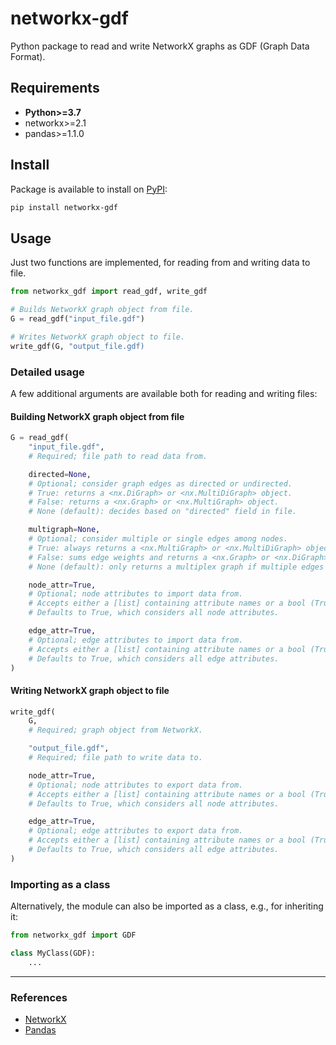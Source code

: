 # networkx-gdf

Python package to read and write NetworkX graphs as GDF (Graph Data Format).

## Requirements

* **Python>=3.7**
* networkx>=2.1
* pandas>=1.1.0

## Install

Package is available to install on [PyPI](https://pypi.org/project/networkx-gdf/):

```bash
pip install networkx-gdf
```

## Usage

Just two functions are implemented, for reading from and writing data to file.

```python
from networkx_gdf import read_gdf, write_gdf

# Builds NetworkX graph object from file.
G = read_gdf("input_file.gdf")

# Writes NetworkX graph object to file.
write_gdf(G, "output_file.gdf)
```

### Detailed usage

A few additional arguments are available both for reading and writing files:

#### Building NetworkX graph object from file

```python
G = read_gdf(
    "input_file.gdf",
    # Required; file path to read data from.

    directed=None,
    # Optional; consider graph edges as directed or undirected.
    # True: returns a <nx.DiGraph> or <nx.MultiDiGraph> object.
    # False: returns a <nx.Graph> or <nx.MultiGraph> object.
    # None (default): decides based on "directed" field in file.

    multigraph=None,
    # Optional; consider multiple or single edges among nodes.
    # True: always returns a <nx.MultiGraph> or <nx.MultiDiGraph> object.
    # False: sums edge weights and returns a <nx.Graph> or <nx.DiGraph> object.
    # None (default): only returns a multiplex graph if multiple edges are found.

    node_attr=True,
    # Optional; node attributes to import data from.
    # Accepts either a [list] containing attribute names or a bool (True, False).
    # Defaults to True, which considers all node attributes.

    edge_attr=True,
    # Optional; edge attributes to import data from.
    # Accepts either a [list] containing attribute names or a bool (True, False).
    # Defaults to True, which considers all edge attributes.
)
```

#### Writing NetworkX graph object to file

```python
write_gdf(
    G,
    # Required; graph object from NetworkX.

    "output_file.gdf",
    # Required; file path to write data to.

    node_attr=True,
    # Optional; node attributes to export data from.
    # Accepts either a [list] containing attribute names or a bool (True, False).
    # Defaults to True, which considers all node attributes.

    edge_attr=True,
    # Optional; edge attributes to export data from.
    # Accepts either a [list] containing attribute names or a bool (True, False).
    # Defaults to True, which considers all edge attributes.
)
```

### Importing as a class

Alternatively, the module can also be imported as a class, e.g., for inheriting it:

```python
from networkx_gdf import GDF

class MyClass(GDF):
    ...
```

___

### References

* [NetworkX](https://networkx.github.io)
* [Pandas](https://pandas.pydata.org/)
